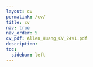 ```yaml
---
layout: cv
permalink: /cv/
title: cv
nav: true
nav_order: 5
cv_pdf: Allen_Huang_CV_24v1.pdf
description:
toc:
  sidebar: left
---
```

